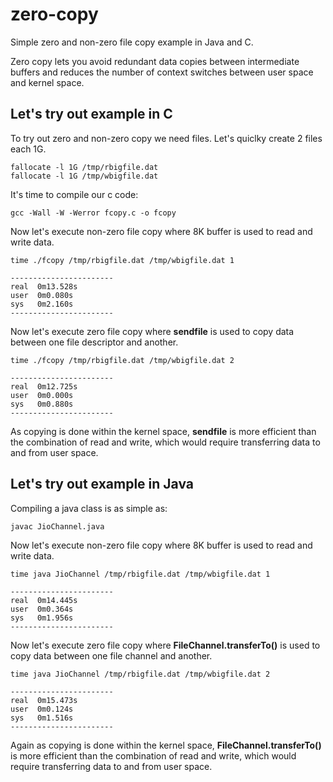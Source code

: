 zero-copy
=========

Simple zero and non-zero file copy example in Java and C.

Zero copy lets you avoid redundant data copies between intermediate buffers and reduces the number of context switches between user space and kernel space.

Let's try out example in C
---------------------------

To try out zero and non-zero copy we need files. Let's quiclky create 2 files each 1G.

```shell
fallocate -l 1G /tmp/rbigfile.dat
fallocate -l 1G /tmp/wbigfile.dat
```

It's time to compile our c code:
```shell
gcc -Wall -W -Werror fcopy.c -o fcopy
```


Now let's execute non-zero file copy where 8K buffer is used to read and write data.
```shell
time ./fcopy /tmp/rbigfile.dat /tmp/wbigfile.dat 1

-----------------------
real  0m13.528s 
user  0m0.080s 
sys   0m2.160s
-----------------------
```

Now let's execute zero file copy where **sendfile** is used to copy data between one file descriptor and another. 
```shell
time ./fcopy /tmp/rbigfile.dat /tmp/wbigfile.dat 2

-----------------------
real  0m12.725s
user  0m0.000s
sys   0m0.880s
-----------------------
```
As copying is done within the kernel space, **sendfile** is more efficient than the combination of read and write, which would require transferring data to and from user space.


Let's try out example in Java
---------------------------

Compiling a java class is as simple as:
```shell
javac JioChannel.java
```

Now let's execute non-zero file copy where 8K buffer is used to read and write data.
```shell
time java JioChannel /tmp/rbigfile.dat /tmp/wbigfile.dat 1

-----------------------
real  0m14.445s
user  0m0.364s
sys   0m1.956s
-----------------------
```


Now let's execute zero file copy where **FileChannel.transferTo()** is used to copy data between one file channel and another.
```shell
time java JioChannel /tmp/rbigfile.dat /tmp/wbigfile.dat 2

-----------------------
real  0m15.473s
user  0m0.124s
sys   0m1.516s
-----------------------
```
Again as copying is done within the kernel space, **FileChannel.transferTo()** is more efficient than the combination of read and write, which would require transferring data to and from user space.


